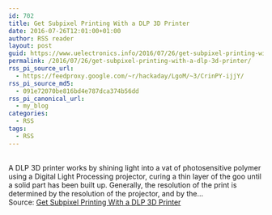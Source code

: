 ```yaml
---
id: 702
title: Get Subpixel Printing With a DLP 3D Printer
date: 2016-07-26T12:01:00+01:00
author: RSS reader
layout: post
guid: https://www.uelectronics.info/2016/07/26/get-subpixel-printing-with-a-dlp-3d-printer/
permalink: /2016/07/26/get-subpixel-printing-with-a-dlp-3d-printer/
rss_pi_source_url:
  - https://feedproxy.google.com/~r/hackaday/LgoM/~3/CrinPY-ijjY/
rss_pi_source_md5:
  - 091e72070be816bd4e787dca374b56dd
rss_pi_canonical_url:
  - my_blog
categories:
  - RSS
tags:
  - RSS
---
```

&#013;  
A DLP 3D printer works by shining light into a vat of photosensitive polymer using a Digital Light Processing projector, curing a thin layer of the goo until a solid part has been built up. Generally, the resolution of the print is determined by the resolution of the projector, and by the…&#013;  
Source: <a href="https://feedproxy.google.com/~r/hackaday/LgoM/~3/CrinPY-ijjY/" target="_blank">Get Subpixel Printing With a DLP 3D Printer</a>